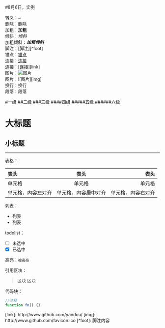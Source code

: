 #8月6日，实例

转义：\~  
删除：~~删除~~  
加粗：**加粗**  
倾斜：*倾斜*  
加粗倾斜：***加粗倾斜***  
脚注：[脚注][^foot]  
锚点：[锚点](#anchor)  
连接：[连接](http://www.github.com/yandou)   
连接：[连接][link]  
图片：![图片](http://www.github.com/favicon.ico)  
图片：![图片][img]  
换行：换行  
段落：段落

#一级
##二级
###三级
####四级
#####五级
######六级

大标题
=
小标题
-

---

表格：  

|表头|表头|表头|
|:---|:---:|---:|
|单元格|单元格|单元格|
|单元格，内容左对齐|单元格，内容居中对齐|单元格，内容右对齐|

列表：  
+ 列表
+ 列表

todolist：  
- [ ] 未选中
- [x] 已选中

高亮：`被高亮`

引用区块：  
> 区块
> 区块

代码块：  
```javascript
//注释
function fn() {}
```


<div id="anchor"></div>
[link]: http://www.github.com/yandou/
[img]: http://www.github.com/favicon.ico
[^foot]: 脚注内容
